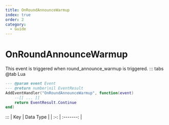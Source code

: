 ```yaml
---
title: OnRoundAnnounceWarmup
index: true
order: 2
category:
  - Guide
---
```


# OnRoundAnnounceWarmup
This event is triggered when round_announce_warmup is triggered.
::: tabs
@tab Lua
```lua
--- @param event Event
--- @return number|nil EventResult
AddEventHandler("OnRoundAnnounceWarmup", function(event)
    --[[ ... ]]
    return EventResult.Continue
end)
```

:::
| Key | Data Type |
| :-: | :-------: |
